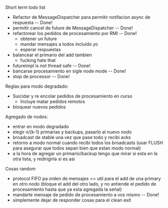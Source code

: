 Short term todo list

 - Refactor de MessageDispatcher para permitir notifacion async de respuesta -- Done!
 - permitir cancel de future de MessageDispatcher -- Done!
 - refactorear los pedidos de procesamiento por RMI -- Done!
   - obtener un future
   - mandar mensajes a todos incluido yo
   - esperar respuestas
 - balancear el primario del add tambien
   - fucking hate that
 - futureimpl is not thread safe -- Done!
 - bancarse procesamiento en sigle node mode -- Done!
 - stop de processor -- Done!

Reglas para modo degradado:

 - Suicidar y re encolar pedidos de procesamiento en curso
   - Incluye matar pedidos remotos
 - bloquear nuevos pedidos

Agregado de nodos:

 - entrar en modo degradado
 - elegir n/(k-1) primarias y backups, pasarlo al nuevo nodo
 - broadcast de stable una vez que pase todo y recibi acks
 - retorno a modo normal cuando recibi todos los broadcasts (usar FLUSH para asegurar que todos sepan bien que estan modo normal)
 - a la hora de agregar un primario/backup tengo que mirar si esta en la otra lista, y redirigirla si es asi

Cosas random

 - protocol FIFO pa orden de mensajes <= util para el add de una primary en otro nodo (bloque el add del otro lado, y no antiende el pedido de procesamiento hasta que ya esta agregada la señal)
 - mandarte mensaje de pedido de procesamiento a vos mismo -- Done!
 - simplemente dejar de responder cosas para el clean exit
